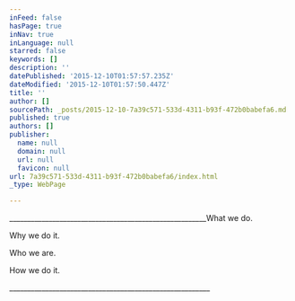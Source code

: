 ```yaml
---
inFeed: false
hasPage: true
inNav: true
inLanguage: null
starred: false
keywords: []
description: ''
datePublished: '2015-12-10T01:57:57.235Z'
dateModified: '2015-12-10T01:57:50.447Z'
title: ''
author: []
sourcePath: _posts/2015-12-10-7a39c571-533d-4311-b93f-472b0babefa6.md
published: true
authors: []
publisher:
  name: null
  domain: null
  url: null
  favicon: null
url: 7a39c571-533d-4311-b93f-472b0babefa6/index.html
_type: WebPage

---
```

\_\_\_\_\_\_\_\_\_\_\_\_\_\_\_\_\_\_\_\_\_\_\_\_\_\_\_\_\_\_\_\_\_\_\_\_\_\_\_\_\_\_\_\_\_\_\_\_\_\_\_\_\_\_\_What we do. 

Why we do it.

Who we are.

How we do it.

\_\_\_\_\_\_\_\_\_\_\_\_\_\_\_\_\_\_\_\_\_\_\_\_\_\_\_\_\_\_\_\_\_\_\_\_\_\_\_\_\_\_\_\_\_\_\_\_\_\_\_\_\_\_\_\_